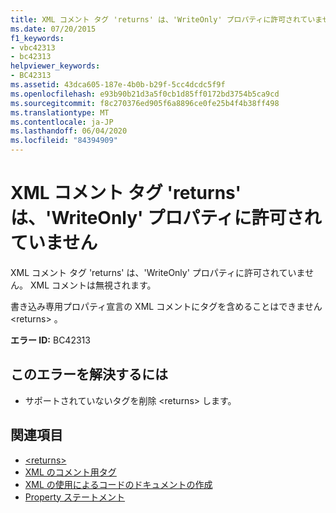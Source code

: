 ```yaml
---
title: XML コメント タグ 'returns' は、'WriteOnly' プロパティに許可されていません
ms.date: 07/20/2015
f1_keywords:
- vbc42313
- bc42313
helpviewer_keywords:
- BC42313
ms.assetid: 43dca605-187e-4b0b-b29f-5cc4dcdc5f9f
ms.openlocfilehash: e93b90b21d3a5f0cb1d85ff0172bd3754b5ca9cd
ms.sourcegitcommit: f8c270376ed905f6a8896ce0fe25b4f4b38ff498
ms.translationtype: MT
ms.contentlocale: ja-JP
ms.lasthandoff: 06/04/2020
ms.locfileid: "84394909"
---
```

# <a name="xml-comment-tag-returns-is-not-permitted-on-a-writeonly-property"></a>XML コメント タグ 'returns' は、'WriteOnly' プロパティに許可されていません
XML コメント タグ 'returns' は、'WriteOnly' プロパティに許可されていません。 XML コメントは無視されます。  
  
 書き込み専用プロパティ宣言の XML コメントにタグを含めることはできません \<returns> 。  
  
 **エラー ID:** BC42313  
  
## <a name="to-correct-this-error"></a>このエラーを解決するには  
  
- サポートされていないタグを削除 \<returns> します。  
  
## <a name="see-also"></a>関連項目

- [\<returns>](../language-reference/xmldoc/returns.md)
- [XML のコメント用タグ](../language-reference/xmldoc/index.md)
- [XML の使用によるコードのドキュメントの作成](../programming-guide/program-structure/documenting-your-code-with-xml.md)
- [Property ステートメント](../language-reference/statements/property-statement.md)
